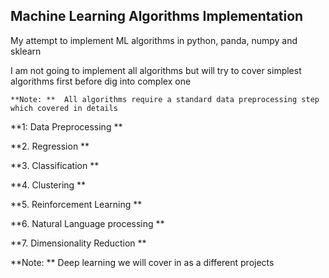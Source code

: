 ## Machine Learning Algorithms Implementation

My attempt to implement ML algorithms in python, panda, numpy and sklearn

I am not going to implement all algorithms but will try to cover simplest algorithms first before dig into complex one

`**Note: **  All algorithms require a standard data preprocessing step which covered in details`

**1: Data Preprocessing **

**2. Regression **

**3. Classification **

**4. Clustering **

**5. Reinforcement Learning **

**6. Natural Language processing **

**7. Dimensionality Reduction **

**Note: ** Deep learning we will cover in as a different projects 
